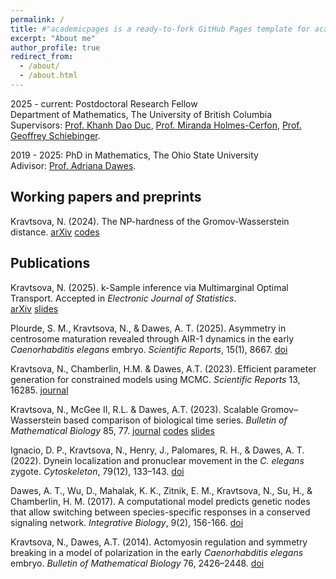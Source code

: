 ```yaml
---
permalink: /
title: #"academicpages is a ready-to-fork GitHub Pages template for academic personal websites"
excerpt: "About me"
author_profile: true
redirect_from: 
  - /about/
  - /about.html
---
```


2025 - current: Postdoctoral Research Fellow <br/> Department of Mathematics, The University of British Columbia <br/> Supervisors: [Prof. Khanh Dao Duc](https://kdaoduc.com/), [Prof. Miranda Holmes-Cerfon](https://personal.math.ubc.ca/~holmescerfon/), [Prof. Geoffrey Schiebinger](https://personal.math.ubc.ca/~geoff/).

2019 - 2025: PhD in Mathematics, The Ohio State University <br/> Adivisor: [Prof. Adriana Dawes](https://math.osu.edu/people/dawes.33). 

Working papers and preprints
------
Kravtsova, N. (2024). The NP-hardness of the Gromov-Wasserstein distance.
[arXiv](https://arxiv.org/abs/2408.06525) [codes](https://github.com/kravtsova2/GW_NPhard)


Publications
------
Kravtsova, N. (2025). k-Sample inference via Multimarginal Optimal Transport. Accepted in *Electronic Journal of Statistics*. <br/>
[arXiv](https://arxiv.org/abs/2501.05645) [slides](/files/SIAM2025.pdf)

Plourde, S. M., Kravtsova, N., & Dawes, A. T. (2025). Asymmetry in centrosome maturation revealed through AIR-1 dynamics in the early *Caenorhabditis elegans* embryo. *Scientific Reports*, 15(1), 8667. [doi](https://www.nature.com/articles/s41598-025-86548-0)

Kravtsova, N., Chamberlin, H.M. & Dawes, A.T. (2023). Efficient parameter generation for constrained models using MCMC. *Scientific Reports* 13, 16285. [journal](https://www.nature.com/articles/s41598-023-43433-y)

Kravtsova, N., McGee II, R.L. & Dawes, A.T. (2023). Scalable Gromov–Wasserstein based comparison of biological time series. *Bulletin of Mathematical Biology* 85, 77. [journal](https://link.springer.com/article/10.1007/s11538-023-01175-y) [codes](https://github.com/kravtsova2/GWtau) [slides](/files/SMB2023.pdf)

Ignacio, D. P., Kravtsova, N., Henry, J., Palomares, R. H., & Dawes, A. T. (2022). Dynein localization and pronuclear movement in the *C. elegans* zygote. *Cytoskeleton*, 79(12), 133–143. [doi](https://doi.org/10.1002/cm.21733)

Dawes, A. T., Wu, D., Mahalak, K. K., Zitnik, E. M., Kravtsova, N., Su, H., & Chamberlin, H. M.
(2017). A computational model predicts genetic nodes that allow switching between species-specific responses
in a conserved signaling network. *Integrative Biology*, 9(2), 156-166. [doi](https://doi.org/10.1039/c6ib00238b)

Kravtsova, N., Dawes, A.T. (2014). Actomyosin regulation and symmetry breaking in a model of polarization in the early *Caenorhabditis elegans* embryo. *Bulletin of Mathematical Biology* 76, 2426–2448. [doi](https://doi.org/10.1007/s11538-014-0016-x)

